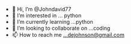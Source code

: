 - 👋 Hi, I’m @Johndavid77
- 👀 I’m interested in ... python
- 🌱 I’m currently learning ...python
- 💞️ I’m looking to collaborate on ...coding
- 📫 How to reach me ...dejohnson@gmail.com

<!---
Johndavid77/Johndavid77 is a ✨ special ✨ repository because its `README.md` (this file) appears on your GitHub profile.
You can click the Preview link to take a look at your changes.
--->
